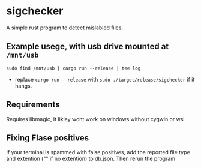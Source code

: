# sigchecker

A simple rust program to detect mislabled files.

## Example usege, with usb drive mounted at ``/mnt/usb``

``sudo find /mnt/usb | cargo run --release | tee log``

- replace ``cargo run --release`` with ``sudo ./target/release/sigchecker`` if it hangs.

## Requirements

Requires libmagic, It likley wont work on windows without cygwin or wsl.

## Fixing Flase positives

If your terminal is spammed with false positives, add the reported file type and extention ("" if no extention) to db.json. Then rerun the program
